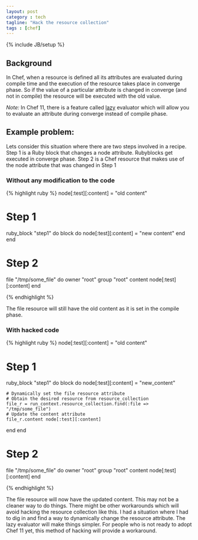 ```yaml
---
layout: post
category : tech
tagline: "Hack the resource collection"
tags : [chef]
---
```

{% include JB/setup %}

<link href="/blog/assets/css/syntax.css" rel="stylesheet" type="text/css"/>

## Background

In Chef, when a resource is defined all its attributes are evaluated during
compile time and the execution of the resource takes place in converge phase.
So if the value of a particular attribute is changed in converge
(and not in compile) the resource will be executed with the old value.

_Note:_ In Chef 11, there is a feature called
[lazy](http://tickets.opscode.com/browse/CHEF-1814) evaluator which will allow
you to evaluate an attribute during converge instead of compile phase.

## Example problem:
Lets consider this situation where there are two steps involved in a recipe.
Step 1 is a Ruby block that changes a node attribute. Rubyblocks get executed
in converge phase. Step 2 is a Chef resource that makes use of the node
attribute that was changed in Step 1

### Without any modification to the code

{% highlight ruby %}
node[:test][:content] = "old content"

# Step 1
ruby_block "step1" do
  block do
    node[:test][:content] = "new content"
  end
end

# Step 2
file "/tmp/some_file" do
  owner "root"
  group "root"
  content node[:test][:content]
end

{% endhighlight %}

The file resource will still have the old content as it is set in the compile
phase.

### With hacked code

{% highlight ruby %}
node[:test][:content] = "old content"

# Step 1
ruby_block "step1" do
  block do
    node[:test][:content] = "new_content"

    # Dynamically set the file resource attribute
    # Obtain the desired resource from resource_collection
    file_r = run_context.resource_collection.find(:file => "/tmp/some_file")
    # Update the content attribute
    file_r.content node[:test][:content]
  end
end

# Step 2
file "/tmp/some_file" do
  owner "root"
  group "root"
  content node[:test][:content]
end

{% endhighlight %}

The file resource will now have the updated content. This may not be a cleaner
way to do things. There might be other workarounds which will avoid hacking the
resource collection like this. I had a situation where I had to dig in and find
a way to dynamically change the resource attribute. The lazy evaluator will
make things simpler. For people who is not ready to adopt Chef 11 yet, this
method of hacking will provide a workaround.

